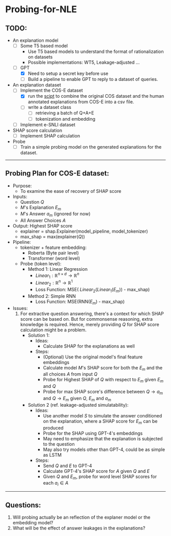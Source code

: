 # Probing-for-NLE

## TODO:

- An explanation model
    - [ ] Some T5 based model
        - Use T5 based models to understand the format of rationalization on datasets 
        - Possible implementations: WT5, Leakage-adjusted ...
    - [ ] GPT
        - [x] Need to setup a secret key before use 
        - [ ] Build a pipeline to enable GPT to reply to a dataset of queries.

- An explanation dataset
    - [ ] Implement the COS-E dataset
        - [x] run the [scipt](data/cos-e/code/parse-commonsenseQA.py) to combine the original COS dataset and the human annotated explanations from COS-E into a csv file.
        - [ ] write a dataset class
            - [ ] retrieving a batch of Q+A+E 
            - [ ] tokenization and embedding

    - [ ] Implement e-SNLI dataset

- SHAP score calculation
    - [ ] Implement SHAP calculation

- Probe
    - [ ] Train a simple probing model on the generated explanations for the dataset.

---

## Probing Plan for COS-E dataset:
- Purpose:
    - To examine the ease of recovery of SHAP score
- Inputs: 
    - Question $Q$ 
    - $M$'s Explanation $E_m$ 
    - $M$'s Answer $a_m$ (ignored for now)
    - All Answer Choices $A$
- Output: Highest SHAP score
    - explainer = shap.Explainer(model_pipeline, model_tokenizer) 
    - max_shap = max(explainer($Q$))
- Pipeline:
    - tokenizer + feature embedding:
        - Roberta (Byte pair level)
        - Transformer (word level)
    - Probe (token level):
        - Method 1: Linear Regression
            - $Linear_1: \mathbb{R}^{n\times d} \rightarrow \mathbb{R}^n$ 
            - $Linear_2: \mathbb{R}^{n} \rightarrow \mathbb{R}^1$ 
            - Loss Function: MSE( $Linear_2(Linear_1$($E_m$)) - max_shap)
        - Method 2: Simple RNN
            - Loss Function: MSE(RNN($E_m$) - max_shap)
- Issues:
    1. For extractive question answering, there's a context for which SHAP score can be based on. But for commonsense reasoning, extra knowledge is required. Hence, merely providing $Q$ for SHAP score calculation might be a problem.
        - Solution 1:
            - Ideas:
                - Calculate SHAP for the explanations as well
            - Steps:
                - (Optional) Use the original model's final feature embeddings 
                - Calculate model $M$'s SHAP score for both the $E_m$ and the all choices $A$ from input $Q$
                - Probe for Highest SHAP of $Q$ with respect to $E_m$ given $E_m$ and $Q$
                - Probe for max SHAP score's difference between $Q \rightarrow a_m$ and $Q \rightarrow E_m$ given $Q$, $E_m$ and $a_m$ 
        - Solution 2 (ref. leakage-adjusted simulatability):
            - Ideas:
                - Use another model $S$ to simulate the answer conditioned on the explanation, where a SHAP score for $E_m$ can be produced 
                - Probe for the SHAP using GPT-4's embeddings
                - May need to emphasize that the explanation is subjected to the question
                - May also try models other than GPT-4, could be as simple as LSTM
            - Steps:
                - Send $Q$ and $E$ to GPT-4
                - Calculate GPT-4's SHAP score for $A$ given $Q$ and $E$ 
                - Given $Q$ and $E_m$, probe for word level SHAP scores for each $a_i \in A$

---
## Questions:
1. Will probing actually be an reflection of the explaner model or the embedding model?
2. What will be the effect of answer leakages in the explanations?  